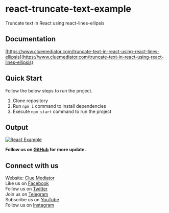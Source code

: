 # react-truncate-text-example

Truncate text in React using react-lines-ellipsis

## Documentation

[https://www.cluemediator.com/truncate-text-in-react-using-react-lines-ellipsis](https://www.cluemediator.com/truncate-text-in-react-using-react-lines-ellipsis)

## Quick Start

Follow the below steps to run the project.

1. Clone repository
2. Run `npm i` command to install dependencies
3. Execute `npm start` command to run the project

## Output

[![React Example](https://www.cluemediator.com/wp-content/uploads/2023/02/output-truncate-text-in-react-using-react-lines-ellipsis-clue-mediator.gif)](https://www.cluemediator.com/truncate-text-in-react-using-react-lines-ellipsis)

**Follow us on [GitHub](https://github.com/cluemediator) for more update.**

## Connect with us

Website: [Clue Mediator](https://www.cluemediator.com)  
Like us on [Facebook](https://www.facebook.com/thecluemediator)  
Follow us on [Twitter](https://twitter.com/cluemediator)  
Join us on [Telegram](https://t.me/cluemediator)  
Subscribe us on [YouTube](https://www.youtube.com/ClueMediator)  
Follow us on [Instagram](https://www.instagram.com/clue_mediator)